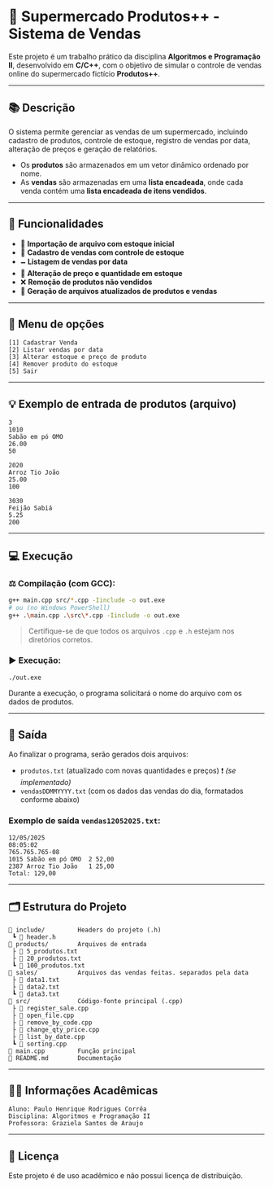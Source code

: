 
# 🍎 Supermercado Produtos++ - Sistema de Vendas

Este projeto é um trabalho prático da disciplina **Algoritmos e Programação II**, desenvolvido em **C/C++**, com o objetivo de simular o controle de vendas online do supermercado fictício **Produtos++**.

---

## 📚 Descrição

O sistema permite gerenciar as vendas de um supermercado, incluindo cadastro de produtos, controle de estoque, registro de vendas por data, alteração de preços e geração de relatórios.

- Os **produtos** são armazenados em um vetor dinâmico ordenado por nome.
- As **vendas** são armazenadas em uma **lista encadeada**, onde cada venda contém uma **lista encadeada de itens vendidos**.

---

## 🧹 Funcionalidades

- 📂 **Importação de arquivo com estoque inicial**
- 🧾 **Cadastro de vendas com controle de estoque**
- 🗕️ **Listagem de vendas por data**
- 🔄 **Alteração de preço e quantidade em estoque**
- ❌ **Remoção de produtos não vendidos**
- 📀 **Geração de arquivos atualizados de produtos e vendas**

---

## 📝 Menu de opções

```
[1] Cadastrar Venda
[2] Listar vendas por data
[3] Alterar estoque e preço de produto
[4] Remover produto do estoque
[5] Sair
```

---

## 💡 Exemplo de entrada de produtos (arquivo)

```
3
1010
Sabão em pó OMO
26.00
50

2020
Arroz Tio João
25.00
100

3030
Feijão Sabiá
5.25
200
```

---

## 💻 Execução

### ⚖️ Compilação (com GCC):

```bash
g++ main.cpp src/*.cpp -Iinclude -o out.exe
# ou (no Windows PowerShell)
g++ .\main.cpp .\src\*.cpp -Iinclude -o out.exe
```

> Certifique-se de que todos os arquivos `.cpp` e `.h` estejam nos diretórios corretos.

### ▶️ Execução:

```bash
./out.exe
```

Durante a execução, o programa solicitará o nome do arquivo com os dados de produtos.

---

## 📁 Saída

Ao finalizar o programa, serão gerados dois arquivos:

- `produtos.txt` (atualizado com novas quantidades e preços) ❗ *(se implementado)*
- `vendasDDMMYYYY.txt` (com os dados das vendas do dia, formatados conforme abaixo)

### Exemplo de saída `vendas12052025.txt`:

```
12/05/2025
08:05:02
765.765.765-08
1015 Sabão em pó OMO  2 52,00
2387 Arroz Tio João   1 25,00
Total: 129,00
```

---

## 🗂 Estrutura do Projeto

```
📁 include/         Headers do projeto (.h)
 ┗ 📄 header.h
📁 products/        Arquivos de entrada
 ├ 📄 5_produtos.txt
 ├ 📄 20_produtos.txt
 ┗ 📄 100_produtos.txt
📁 sales/           Arquivos das vendas feitas. separados pela data
 ├ 📄 data1.txt
 ├ 📄 data2.txt
 ┗ 📄 data3.txt
📁 src/             Código-fonte principal (.cpp)
 ├ 📄 register_sale.cpp
 ├ 📄 open_file.cpp
 ├ 📄 remove_by_code.cpp
 ├ 📄 change_qty_price.cpp
 ├ 📄 list_by_date.cpp
 ┗ 📄 sorting.cpp
📄 main.cpp         Função principal
📄 README.md        Documentação
```

---

## 👨‍🏫 Informações Acadêmicas

```
Aluno: Paulo Henrique Rodrigues Corrêa
Disciplina: Algoritmos e Programação II
Professora: Graziela Santos de Araujo
```

---

## 📄 Licença

Este projeto é de uso acadêmico e não possui licença de distribuição.

